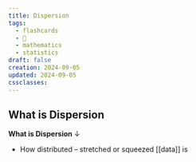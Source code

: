 ```yaml
---
title: Dispersion
tags:
  - flashcards
  - 🌱
  - mathematics
  - statistics
draft: false
creation: 2024-09-05
updated: 2024-09-05
cssclasses: 
---
```

## What is Dispersion

**What is Dispersion**
↓
- How distributed – stretched or squeezed [[data]] is
<!--SR:!2024-12-13,4,270-->
